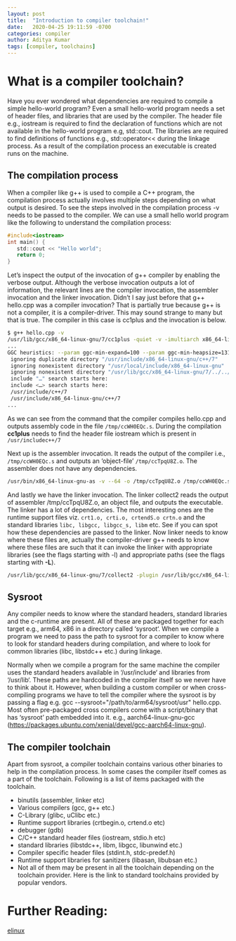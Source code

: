```yaml
---
layout: post
title:  "Introduction to compiler toolchain!"
date:   2020-04-25 19:11:59 -0700
categories: compiler
author: Aditya Kumar
tags: [compiler, toolchains]
---
```


# What is a compiler toolchain?
Have you ever wondered what dependencies are required to compile a simple hello-world program? Even a small hello-world program needs a set of header files, and libraries that are used by the compiler. The header file e.g., iostream is required to find the declaration of functions which are not available in the hello-world program e.g, std::cout. The libraries are required to find definitions of functions e.g., std::operator<< during the linkage process. As a result of the compilation process an executable is created runs on the machine.

## The compilation process
When a compiler like g++ is used to compile a C++ program, the compilation process actually involves multiple steps depending on what output is desired. To see the steps involved in the compilation process -v needs to be passed to the compiler. We can use a small hello world program like the following to understand the compilation process:

```c
#include<iostream>
int main() {
   std::cout << "Hello world";
   return 0;
}
```

Let’s inspect the output of the invocation of g++ compiler by enabling the verbose output. Although the verbose invocation outputs a lot of information, the relevant lines are the compiler invocation, the assembler invocation and the linker invocation. Didn’t I say just before that g++ hello.cpp was a compiler invocation? That is partially true because g++ is not a compiler, it is a compiler-driver. This may sound strange to many but that is true. The compiler in this case is cc1plus and the invocation is below.

```sh
$ g++ hello.cpp -v
/usr/lib/gcc/x86_64-linux-gnu/7/cc1plus -quiet -v -imultiarch x86_64-linux-gnu -D_GNU_SOURCE hello.cpp -quiet -dumpbase hello.cpp -mtune=generic -march=x86-64 -auxbase hello -version -fstack-protector-strong -Wformat -Wformat-security -o /tmp/ccWH0EQc.s
...
GGC heuristics: --param ggc-min-expand=100 --param ggc-min-heapsize=131072
 ignoring duplicate directory "/usr/include/x86_64-linux-gnu/c++/7"
 ignoring nonexistent directory "/usr/local/include/x86_64-linux-gnu"
 ignoring nonexistent directory "/usr/lib/gcc/x86_64-linux-gnu/7/../../../../x86_64-linux-gnu/include"
 include "…" search starts here:
 include <…> search starts here:
 /usr/include/c++/7
 /usr/include/x86_64-linux-gnu/c++/7
...
```

As we can see from the command that the compiler compiles hello.cpp and outputs assembly code in the file `/tmp/ccWH0EQc.s`. During the compilation **cc1plus** needs to find the header file iostream which is present in `/usr/includec++/7`

Next up is the assembler invocation. It reads the output of the compiler i.e., `/tmp/ccWH0EQc.s` and outputs an ‘object-file’ `/tmp/ccTpqU8Z.o`. The assembler does not have any dependencies.

```sh
/usr/bin/x86_64-linux-gnu-as -v --64 -o /tmp/ccTpqU8Z.o /tmp/ccWH0EQc.s
```

And lastly we have the linker invocation. The linker collect2 reads the output of assembler /tmp/ccTpqU8Z.o, an object file, and outputs the executable. The linker has a lot of dependencies. The most interesting ones are the runtime support files viz. `crt1.o, crti.o, crtendS.o crtn.o` and the standard libraries `libc, libgcc, libgcc_s, libm` etc. See if you can spot how these dependencies are passed to the linker. Now linker needs to know where these files are, actually the compiler-driver g++ needs to know where these files are such that it can invoke the linker with appropriate libraries (see the flags starting with -l) and appropriate paths (see the flags starting with **-L**).

```sh
/usr/lib/gcc/x86_64-linux-gnu/7/collect2 -plugin /usr/lib/gcc/x86_64-linux-gnu/7/liblto_plugin.so -plugin-opt=/usr/lib/gcc/x86_64-linux-gnu/7/lto-wrapper -plugin-opt=-fresolution=/tmp/cc2j00rN.res -plugin-opt=-pass-through=-lgcc_s -plugin-opt=-pass-through=-lgcc -plugin-opt=-pass-through=-lc -plugin-opt=-pass-through=-lgcc_s -plugin-opt=-pass-through=-lgcc --sysroot=/ --build-id --eh-frame-hdr -m elf_x86_64 --hash-style=gnu --as-needed -dynamic-linker /lib64/ld-linux-x86-64.so.2 -pie -z now -z relro /usr/lib/gcc/x86_64-linux-gnu/7/../../../x86_64-linux-gnu/Scrt1.o /usr/lib/gcc/x86_64-linux-gnu/7/../../../x86_64-linux-gnu/crti.o /usr/lib/gcc/x86_64-linux-gnu/7/crtbeginS.o -L/usr/lib/gcc/x86_64-linux-gnu/7 -L/usr/lib/gcc/x86_64-linux-gnu/7/../../../x86_64-linux-gnu -L/usr/lib/gcc/x86_64-linux-gnu/7/../../../../lib -L/lib/x86_64-linux-gnu -L/lib/../lib -L/usr/lib/x86_64-linux-gnu -L/usr/lib/../lib -L/usr/lib/gcc/x86_64-linux-gnu/7/../../.. /tmp/ccTpqU8Z.o -lstdc++ -lm -lgcc_s -lgcc -lc -lgcc_s -lgcc /usr/lib/gcc/x86_64-linux-gnu/7/crtendS.o /usr/lib/gcc/x86_64-linux-gnu/7/../../../x86_64-linux-gnu/crtn.o
```

## Sysroot
Any compiler needs to know where the standard headers, standard libraries and the c-runtime are present. All of these are packaged together for each target e.g., arm64, x86 in a directory called ‘sysroot‘. When we compile a program we need to pass the path to sysroot for a compiler to know where to look for standard headers during compilation, and where to look for common libraries (libc, libstdc++ etc.) during linkage.

Normally when we compile a program for the same machine the compiler uses the standard headers available in ‘/usr/include‘ and libraries from ‘/usr/lib‘. These paths are hardcoded in the compiler itself so we never have to think about it. However, when building a custom compiler or when cross-compiling programs we have to tell the compiler where the sysroot is by passing a flag e.g. gcc --sysroot="/path/to/arm64/sysroot/usr" hello.cpp. Most often pre-packaged cross compilers come with a script/binary that has ‘sysroot’ path embedded into it. e.g., aarch64-linux-gnu-gcc (https://packages.ubuntu.com/xenial/devel/gcc-aarch64-linux-gnu).

## The compiler toolchain
Apart from sysroot, a compiler toolchain contains various other binaries to help in the compilation process. In some cases the compiler itself comes as a part of the toolchain. Following is a list of items packaged with the toolchain.


- binutils (assembler, linker etc)
- Various compilers (gcc, g++ etc.)
- C-Library (glibc, uClibc etc.)
- Runtime support libraries (crtbegin.o, crtend.o etc)
- debugger (gdb)
- C/C++ standard header files (iostream, stdio.h etc)
- standard libraries (libstdc++, libm, libgcc, libunwind etc.)
- Compiler specific header files (stdint.h, stdc-predef.h)
- Runtime support libraries for sanitizers (libasan, libubsan etc.)
- Not all of them may be present in all the toolchain depending on the toolchain provider. Here is the link to standard toolchains provided by popular vendors.

# Further Reading:
[elinux](https://elinux.org/Toolchains)
